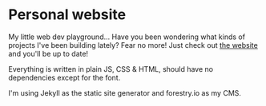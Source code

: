 # Personal website
My little web dev playground... Have you been wondering what kinds of projects I've been building lately?
Fear no more! Just check out [the website](https://missing-user.github.io) and you'll be up to date!

Everything is written in plain JS, CSS & HTML, should have no dependencies except for the font.

I'm using Jekyll as the static site generator and forestry.io as my CMS. 
